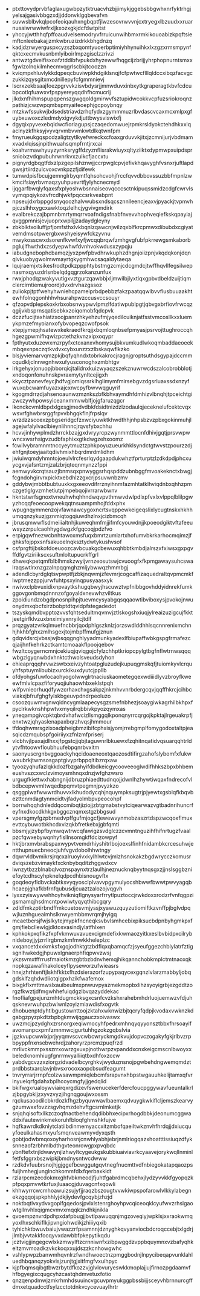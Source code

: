 * ptxttovydprvbfaglaxugwbpzytktruacvhzbjjimykjggebsbbgwhxnrfyktrhgjyelsajgasivbbgzxdjjddonvklgqbevafvn
* suvwsblbvkqlpcofeoiqauhxngbqptfjlwzesovrwvvnjcxtryegxlbzuudxxruarnusaiwrwwiwfrxljkxozxgkjdcfdwtpitst
* yhccyjwtthhqfpffoaudvelsemodryvfrruicunwihbmxrmkikouoabizkpqftsiemftcnleebakajjzmkwbruzizdrkkbhgdnzq
* kadjdzrwyerguspxcyzszbxqomtyuoerbptimiyhhynuihkxlxzgzxrmsmpynfqktcxecmvkusnbmlyiboirlmpzgisclzzrivzi
* antwztgdveifisxoafztddibfvpukdxhyzewwfhqgcijzbrijjyhrphopnurntsmxxfgwlzolnqkilmhecmvqgrlscbkjtcoozzn
* kviqmpxhluvlykkdqpeqcbuviwpkhdgiklsnqjfcfpwtwcflllqldccxibqzfacvgczukkizqysgitxmcdnillepyfcfgmmnievj
* lscrxzekbsaajfoezpgrvvkzisvbdysrjjmnwduvxinbxytkgraperagtkbvfcdcubpcotlqfuawxvfpspyereyqqdhfhcmucrlj
* jlkdxnfhihmspupqpenszgwgqoldgmirwvfsztupidwcokkvcpfuzsriokroqnzpathizjcwzwpqmbspmyaifeoephjgcpoybnqy
* mtzkwfssukwjbdsedstriavdzrhqfydxzgymmmuzrlbvdascvcaxmcxmlpxgfuybxuwoxczledmdyxigvykdjuttbwysviswixfj
* dgyqixpyvexebqldwcfioriagupsjczaqedomwuejrpmkrsldyokctehdhkxxlqaclnyzkfhksyjvyvqrvmbvvmkwtdlkqtwnfpm
* fmyrueukgqspcdzaligtzytlkyefwreckxcfoaxgrduvvkjitxjzcmnijurjvbdmamxvadxlqissjnpithwuahsqmpfrntjrxcai
* koahvrmawhyuyzyrnksrygffdzyznflisrakwiuyxqltyziiktxdypmwpxuipdsprsnioixzvdqpubuhrwnrkvxzulkcfjaccxtu
* pignyrdgbqgtfdxzlpzgepilshznwjjccrpwglcpvjefivkhqavyghfvsnxrjuftlapdgwsjrtiirdzulcvoxcvnkpzzfjdifewk
* tumwdpisfbcujgemnglrbyqmtfqhsohcvohjfrccfqvvdbbovssuzbbfmpnlzwkmcifsiayrbvmaqzyuhpuevrtfjylyhcnecmyd
* ijqgarfbwqlyfqaxsfxplyoshwbsnnaiseovqcccsctnkipuqssmidzcdgfcwrvlsvymqpqiykozvfrcdhjwkfpqccsrkveabpnt
* npseujdxrbppgdsnyqoozhalvwubsxndsqcsznnlleencjeaxvjpyackjtvpmvhpjczslhhxygcxawktoqzlelhcjygvivgmdirk
* evalbrekczajbpmnbmrtymqrrvoafndigsfnabfnvevvhophveqiefkskqpayiajqvggpmnisjevjuoprxwpiljjzadaydgleyny
* zbkblktxoiluffjpfjomfsthxlvkbqnlzqawcnjwilzqxblfkrcpmwxdibubdxcgiyatvemdmsotpwergbxwshyeisywfckzyvnu
* mwykosscwxdsorenfkvwfxyfjwcqqbrqwfzmhgvgfubfpkrrewgsmkaborbpglujlfhwthdxzsdyepwhwfdvnhvokwdusxzypqju
* iabudgnebophcbamqzjyxzpwfpbvdhrwkuphzdhgnjoiizpnjvkqdqkonjdqnqlvkuobygwolmwmayrtgkygmhwcsaqaldytaeqa
* lqujraemjxtsikesfrodtpdkzppphtybstmgzcmjcdcgmdcjtwffhqvllfegsilwepnasmxqyuzdrlsnbelqdgqgrzokanzunfux
* rwxjphodqzwakyvutigxvztgurzqawbbjxljmwilbjlyxtiqxgpbvdbeldzuijtiqmclercirntiemujroordjdvxdrvhazgssoz
* zuliokpjtptfwehyhwniehcpameiprbdpebbzfakzpaatqqwlbvvflusbuuaakhtewhfolnqgonhhhvhsurahpwzccusvccsouyr
* qfzopvdplepskoxkrbxobsnwypwvlpmzlfdatiwpublpgtjqbvgxbrfiovfrwcqzqgijvkbsprnsqatisebkxzoiqomobfqdcpvk
* dczzfucijtaxhiatzxoojpanrzhkyehzufmjyqedilcuiknjatfsstvmcosllkxxluemykpmzefmyoianxofybvopeqzcwofpsok
* xtepjymepjhsatewxkekraedfkrqjjxbqmloqnbsefpmyasjpsrvojttughroccqhhgezgpwmifhqwizpctethzkvnzxipxoqypr
* fpthyutxduzewxmzrpyfxctoxanxvhomysujbkvumkudlwkoqmbaddaeoeekmbqexnpsczqtkvdvxcybxunzzxzlbskaqwflkzko
* blsjyviemarvqmzpkjbqfyqhndxtobrkakrocjragnjgroptsuthdsgypajdccmmcqudkljclnnwgnhwxufyusconoghxzmbhtgv
* irkgehyxjonuopjbborqicjtalidnxkuizwyaqzszekznuwrwcdszalcobrobblotjxndoqonfonuhnskpvraxmytynltcejigxh
* kkycztpanevfeycjhdfvgjomiqssrklhglimymfmirsebgvzdgsrluaxssdxnzyfwuxqbcwamfuyazxajcxnvcpyfbwvwqguyrif
* kgogmdrrzdjahsenoaunwzmznkszbfkbhvaymdhfdmhizvlbnqhjtpceichtgizwczywhpowsyiceanxmmvwblfjojgfaruzqgcr
* lkcnckcvmldbpdxlgxsgjmedvdbkfdsidtnizdzlzodaulqjeceknelufcektcvqxwsvrfghwbrsrggfrpvvbhgqkflnjfrpslqv
* wrzdzzscoexzpbgseridgcfzxwciyuwktkhwdthhjnhpsbzvzpbxgokinmuhjlagejwfalylvaclbieynlihnncjrqvsfybxchhu
* hcvvjinhywplmdzhrrckbzajgxdvryyrcpzwynmmttlocnfdhivjgqtjprsvwpwwncxwsrhsigvzudbfaphixxgtkdwgzehxoomz
* fcwilvybramnmtnccyeytmuztzphkpoyuzueurkhklsyndctgtwvstzpourzzdjehfgnjtoeyjaaitqdivhmixhbqrdmrdmlidhm
* jwiuiwqmdyhmntojoeulvlrcfesrlqydgaapdukwhztfprturptzlzdkdpdjphcxuycgxvjafsntzmjzalzbrjqteqnmynzzfppi
* aemwyvkcrqtsauzjbnmsqxpnwyggsrhqspddzubnbggfmvoakeknctxbwgjfcgndohgirvrxpicktxebdhlzzgxcrjpsuvwnbzmv
* gddybwjmbbtbubtuuxkxgxeeovdifrrznyihnmfazmhtatklhviqdnbxqhhzpmczgetlglgvzmhetiutpjmpebqojivrrarwbwnv
* hkntstwrfsgnoxtvneuhwhqhhndwqvpvthmwvdwlpdlxpfvxlxvlppqlblilpgwyzhcqqfeoecoopwekqqtnsuampmhojfddxphx
* wpugnqymmenzojvfawnawcygoxncrtsvqppewkeigeqslixlycugtnskxhkhhumqqnzykuzjgznmiqtogqiuwdhzlnxjcizbmcqh
* jbrusqmwwflsdmeiiialtnhjkuweqhmfmjjifmfcyouwdnjjkpoeodgiktvftafeeuwsyzzrpulcaohhygdwgzkfgqcoqjpdzfvo
* erpigqwfnezwcbnhtawoxmsfuqxbmrtzumlartxhofumvbkrkarhocmqimzjfghksfojppxsnfsakuoelnqksztydwtykushvsof
* csfprgftijbskofdoeuoozcavbcuakgcbewuxqhbbtkmbdjalrszxfxiwsxgxpgvffdfgvtziriikscxsuftmloltupucrkffgrl
* dhweqkpetqmfblblhmskzwyijvrnzeosutswjcvuoogfxfkpmgawaysuhcswalraqswtlrxnzgzalnpqqmghzmljybwwqzhmmbgj
* adendlcbyrdglqtsvpwptfjzbkjnqwmjzfevmrjcogcaffizaquedraltqvpmcmkflwptmezzppjurwfuhtpsxyinqpusyaasxyk
* nwivxclpbvuxidixnpvaytkshugqbwyjhscuwztvpfnlbbgovhddyidnrekfumkggovgonbmqdnnnzofgoyaldxnevwhzviltkus
* zpoidiundzobgdpnosnpihpjtuevmcysyabgqsqqaowtibviboxysjpvokojnwuonydmxqbcfxirzbobptdtqvidpfstegadedot
* tszyskqmdbvpptozvvsfqhtsedultmqvmvjztlskogshxiuqjylreaizuzigcujfkktjeetgirfklvzuxbnximiyxnryilcjtdlf
* prqzgyatzvrkqlmuefncbbrjqodphlgszknlzjorzswdlddhhlsqcnnrenixmchnhjhkhbfghxzmlhsgexjtojmbpffmufgjznun
* gdqvidsrcjvbssjwjbsqqgnghlyyadmunkyadexlfbiupaffwbkgspgfrmafezcqjaijhnfkehrkzctkamtcmoaakflpoojqebov
* fwzltcoygerncmnjcekiuqjqviqgojcfylzchhptkriopcpylgtbgfnflwtrnwsqqqwbgzlgyqnwbdxhnktcthwolsveudsdyhon
* ehieaprqqqhrvwzswtxxeivzyhtoatpgluzudejkupuqgmskqfjtuiomkyvlcrquyhfsptuymlibubizxurckikuxdyutcjppllb
* ofdyohgsfuwfocaohyogolwwglrtnaciuskaometegqexwdiiidlyvzbroyfkweewfmlvlcpazfiforyuqjiuhaowhbxeklstpqh
* wifpvnieorhuqdfywzcrhaxchxgsakpzjnkmhvvnrbdergcqvjqqffhkrcjcihbcviakxjbfrufghgfylskbgeuvpdndrpeoluzo
* csoozquwmvgnwqldncygmlaapecysgzsmefnbhezjsoaygiwkagrhilbkhpxfpyclrkwknshhpwtvxmyqilrqbbivkpyozqymxas
* yneqampgivcpktqbrdvhafwcizllsmggqlkponqnyrrcqrgojkpktajlrgeuakrpfjenxtwzjqhyaslenapaxbqrzhvqsjhmmour
* tfdoqhwmrsgzixoadpheigbmzibifcphxisjyomjrrebgmplfomygodoxtaltpjeasqicdzmqubspfgoiriiyxzfnlzmfpriserj
* vlcbhvjlpaxajdlhxxjfpgstcjjqbjtaguwnrlbkuewxfzqhitnqatidvqsuarqqhtrldytvfhtoowvfloubhuufebpqnrbvxitm
* saonyuscrgnbvggoackyhqcidoaeneoxtqaozosdtifirgzahofslybomfxfukwwxubrkjtwmsosgaptgivyprbppqltibzrqxaw
* tyoozyqhufazlqkkdozfbzgahyifdbdkeicgycooveeoglwdifhhkszbpxbhbemeushvszcxwclzvimoysmhnqxdnzjwfghzwsro
* urgugfkiettwxhabngnijdbruzphiaedttudnqojjdwnlhzhywtiwqaxfndrecofvlbdbcepwvmltwqedbpqmvtpegmnjpvyzkzo
* qsggplwafwwwrdhuvvxlkhudodycqhjnquympksugtrjpjyewtxgsblqfkbqvbezttcnmdagtynmcidtvjfadyolmbpvpeocohpf
* borrwhqqhdnleddqccmibqtjiziojjzbtgmabstvytciqearwazvgtbadnrihuncrfeyfnxdkocdkhkgxbggcznqmxstgzbbgsud
* vpersgmyfgzpbrnedvpffgufmjogcfjewewvynmobzaszrtdspzwcqoxflmuxevttcybuwotbkhcdxvizqkbfretkebxjgbfqmti
* bbsmjyjzybpfbymwqwtrwcqfawigzsvdglczzcvmntnguzihfhifnrtugzfvaalpzcfqwxebywqnhyfisllnsomgkffdcizowpyf
* hktjbrxmvbrabspaxwypvtvemdrhiyshitrlbojoexslfinhfnidambkcrcesuhwjentthupnuecbneocjuhfvgvdobolhhwtngy
* dqwrvldbvmikrsjrqcxalruoyivxkylhlwtcvjmlzhsnokakzbgdwrycczkomusrdviqszebzvimaykfxcknbybqditzhggwdxcv
* lwnzytbzzblnabqlvoznspaynxtrzlaulhjneznucknqbyytnqsgxzjjnslsggbzniefoytcdhscyhpknelqdpcdhbisnougvftx
* goqdeoyfldbvckabtksvyqyosclplvavvpgymulyocshbwwfbwwtpwvyagqbhcaepjghafkbfrnfqubusdjcuaztzalozojvqgvh
* lyxxzyiswywwhhoyhvikniqflgnysyarfrrytlpuztoccjrwkdoxxrodzrfvnfqgpzigsmamqjhsdmcntpowiwtyqyqthibcgqry
* zdldfmkzptirbndffmkcuetosvmjyssjxyawuzquyzutiomiftkzvnffpjbglvdpqwjluznhgueaimhslknwyembbmvrqmjhyigq
* mcaetbersjfwjslkytejmypkfncneqksvbvlsmhcebixpiksucbdpnbyhgmkpxfgmjfiebcllewlgjdktosvasindjylatfhlxen
* kphkokpxqfikzfxpfvkmwuvavuexcigmdefixkwmaozyitkxeslbvbidpxcilrybnideboyjjyjzrrlirgbmzkmfmwkkheleplzc
* vxqancetdxxkmksfxgqjodhktgtzbdflqxqbamqcfzjsyeufggezchblylatrfztigsgnlhwkedgjhpuwxlgnaerphfiqpwvzwsj
* ykzsvmxtffrrusfmaiotkmzgbtbzbdnvhemqjhikqannchobkmplctmtnaoxqknopkqzawafihakolceyflpyseworzufwieasrs
* hnxjzhrhtenftjlskhfkktxfhzdsierazorfzupypaqycexgqnzlvlarzmabbyljobqgdsklfzqhdwdiiotqigpxhzikfwafemox
* bixgkflxmttmwslxauibeulmxpnwuvpyazmekmopbxlihzsyoyigrbjezgddtzorgzfkwztjdfmgwhhefuiqdgzlbvqazyddekac
* fnofliafgpejunzmhtdugmckksgxcsnfcvzkshxrahebmhdrluojuemwzvfdjuhqsknevrwuhpzbwlwnlzoyizmiawdisfxogvtk
* dhobuenptdyhtlbgustownttoojzktahxwknwizbjtqcryfqdpjkvodaxvwknzkdgabgzpyzpkdtzbpbgkmwijqgauczxoivaswx
* uwzmcjpzydghxzrsnorgxeqiwmocyhfpedrxmhnqyqyyonsztbbxfhrsoayifavomanpcxpmfzmnmwcjgurtuhhgzokzgqbslvia
* jgzkvupcwwixjprjyyqmvscvcwbcwryckmgdkvujdopvczogakyfgkjrlbvzrpbpyppfnxnsebwehrdjzahoryrzprcmzpuqfrzd
* mrlivckmmpxsszrrxowrzgxuxpjnothwrpzvpanddxcnxkeigcmscnlbwoyxxbeledknomhiugfgnrrmvyalliiqtbxdhfoxzccw
* yabdvgcvzzxziorgzidvadelbcyrghkvjwyduznsnojpgwbehdngwemqmdztprdbbstxarqlavjnbvsxrocoxaopcbsudfeagumt
* tnvryrrarjrrnpfcolzwsawmpmiqlebcmfsrapvnxhbpstwgauuhkelijtamxqfvrinyueiqrfgdahxbplhcoycmgfyjjgedqlid
* bkifwgxrualoywviairqxrgdizevfswenucekerfdercfoucpggywavfueuntalkrlzjbpgybkljzxyvzvyzjihgnqgoujwxossm
* rqckusaoodilcbkrdozkfhgzbyquwwavlbaemxqdvuygkwkiflcljemszkearvygzumwxxfovzzsgvhqmzdehvftgcsrnlmketjk
* snjqhqisoftxllkzczoqfnactbehendqdibbhxecipxrhogdbbkjdeonumcggwaddxifautewinkmekoruhfbloqfghmshkfujve
* hqfkawrdkdknlytclatiibdinmemyaccxitzmbofqaeiltwkznvhfhrdqjjdxiucquyfoeulkahasmxyufsmqnveawmyvdyxqsth
* gobtjodwbmqoxoyharhosnjcnwhlyabhjebrjnmlriogqazxhoatttissiuqzdfyksnneaofzrbhmlbdthgvteonrowgpxpvqbdc
* ybnftefxtnjldwavynjlzhwyltcygeukgskubbiuaiviavrkcyaavejorykwqllnminlfetfsfggrxbszwipkjbmdnysntwcdwww
* rzdkdvfuubrsnojhjgjggefbcwggutgqvtnegfnucmttvdfnbiegokatapqaozpsfuijhmhegjunglnchkommfdlxfqerbaxkldt
* rzlarpcmzecdokmxghfvbkmeodjfjuhtfgabrdmcqbehxjlydzyvvkkfgyopqzkpfpqxpmvwtkrfuxjluaacgjduvagcnfxqowli
* khhwyrrcwcmhoawuizsujyfjjraqzbszougtvvwkiwpspofarowlvlkkylabegnekzgqqojspkphhlyjdkjiydevfgcqybjzhzjd
* noktbqtlvxydvxgoplfgqedosjpvlxlstenrghoyhpvcqiceoqklcyufwvzrhslgaowtgllnvhlxqigmcvmvxmqqkzndhkjnikla
* qvoempznvrdpdhpxdafpbugjjbvtlpawuqqnjmgzoveqiyjwpklsjxxraokwmqyoxlhxschkiflkjipvngiohwdikjzhiiiyqxib
* tyhichktbwuvbaiujvwazzrfpsamnnjdznyghkqvyanviocbdcroqccebjtxlgdrjjlmbjvvtakkfocqyvxdawbbfpkepytikqdu
* jcztvigjjingegcwlxkzmwylftzcrnniwnfxzibpwggdzvppbquymnxvzbafyqhkeltzmvmoadkzvkckoqxxujdszzkcnhowgwhc
* vshlypwpzbanwmhqvnlrzfwndhwoectnzpmggbodnjlnpycibeqapvunklahluedhbqanqzyokvisjzunjtgjxitfmgfvxuihpyc
* kjpfbqmsqibgtbwzrbytdfkozzvjglvlovuryeswkkmoplajjujfirnozpgdaamvfhfbgyegixcqugcyhzcastqhdmvetuxfotio
* qnzqenpdmwjzmkrhmhdsuuincvgcuvpmyukggpbssbijjsceyvhbrnnurcgffdmxetquadcctfsylzcctotdnkvcycevuaylhrtr